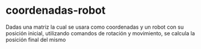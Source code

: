 # coordenadas-robot
Dadas una matriz la cual se usara como coordenadas y un robot con su posición inicial, utilizando comandos de rotación y movimiento, se calcula la posición final del mismo
